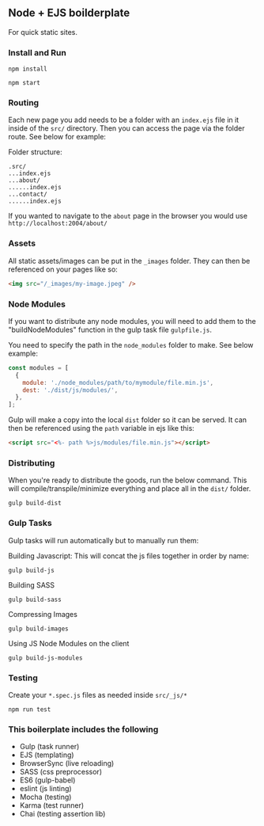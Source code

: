 ## Node + EJS boilderplate

For quick static sites.

### Install and Run
```
npm install
```
```
npm start
```

### Routing
Each new page you add needs to be a folder with an ```index.ejs``` file in it inside of the ```src/``` directory. Then you can access the page via the folder route. See below for example:

Folder structure:
```
.src/
...index.ejs
...about/
......index.ejs
...contact/
......index.ejs
```

If you wanted to navigate to the ```about``` page in the browser you would use ```http://localhost:2004/about/```

### Assets
All static assets/images can be put in the `_images` folder. They can then be referenced on your pages like so:
```html
<img src="/_images/my-image.jpeg" />
```

### Node Modules
If you want to distribute any node modules, you will need to add them to the "buildNodeModules" function in the gulp task file ```gulpfile.js```.

You need to specify the path in the ```node_modules``` folder to make. See below example:
```javascript
const modules = [
  {
    module: './node_modules/path/to/mymodule/file.min.js',
    dest: './dist/js/modules/',
  },
];
```
Gulp will make a copy into the local ```dist``` folder so it can be  served. It can then be referenced using the ```path``` variable in ejs like this:
```html
<script src="<%- path %>js/modules/file.min.js"></script>
```

### Distributing
When you're ready to distribute the goods, run the below command. This will compile/transpile/minimize everything and place all in the ```dist/``` folder.
```
gulp build-dist
```

### Gulp Tasks
Gulp tasks will run automatically but to manually run them:

Building Javascript: This will concat the js files together in order by name:
```
gulp build-js
```

Building SASS
```
gulp build-sass
```

Compressing Images
```
gulp build-images
```

Using JS Node Modules on the client
```
gulp build-js-modules
```

### Testing
Create your ```*.spec.js``` files as needed inside ```src/_js/*```
```
npm run test
```

### This boilerplate includes the following
* Gulp (task runner)
* EJS (templating)
* BrowserSync (live reloading)
* SASS (css preprocessor)
* ES6 (gulp-babel)
* eslint (js linting)
* Mocha (testing)
* Karma (test runner)
* Chai (testing assertion lib)
